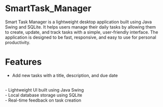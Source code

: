 # SmartTask_Manager
Smart Task Manager is a lightweight desktop application built using Java Swing and SQLite. It helps users manage their daily tasks by allowing them to create, update, and track tasks with a simple, user-friendly interface. The application is designed to be fast, responsive, and easy to use for personal productivity.

# Features 
- Add new tasks with a title, description, and due date 
<br>
- Lightweight UI built using Java Swing
<br>
- Local database storage using SQLite
<br>
- Real-time feedback on task creation
<br>
